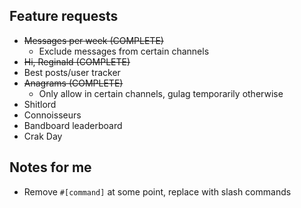 ## Feature requests

- ~~Messages per week (COMPLETE)~~
    - Exclude messages from certain channels
- ~~Hi, Reginald (COMPLETE)~~
- Best posts/user tracker
- ~~Anagrams (COMPLETE)~~
    - Only allow in certain channels, gulag temporarily otherwise
- Shitlord
- Connoisseurs
- Bandboard leaderboard
- Crak Day

## Notes for me
- Remove `#[command]` at some point, replace with slash commands

